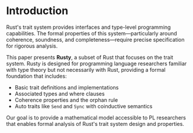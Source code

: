 # Introduction

Rust's trait system provides interfaces and type-level programming capabilities. The formal properties of this system—particularly around coherence, soundness, and completeness—require precise specification for rigorous analysis.

This paper presents **Rusty**, a subset of Rust that focuses on the trait system. Rusty is designed for programming language researchers familiar with type theory but not necessarily with Rust, providing a formal foundation that includes:

- Basic trait definitions and implementations
- Associated types and where clauses  
- Coherence properties and the orphan rule
- Auto traits like `Send` and `Sync` with coinductive semantics

Our goal is to provide a mathematical model accessible to PL researchers that enables formal analysis of Rust's trait system design and properties.